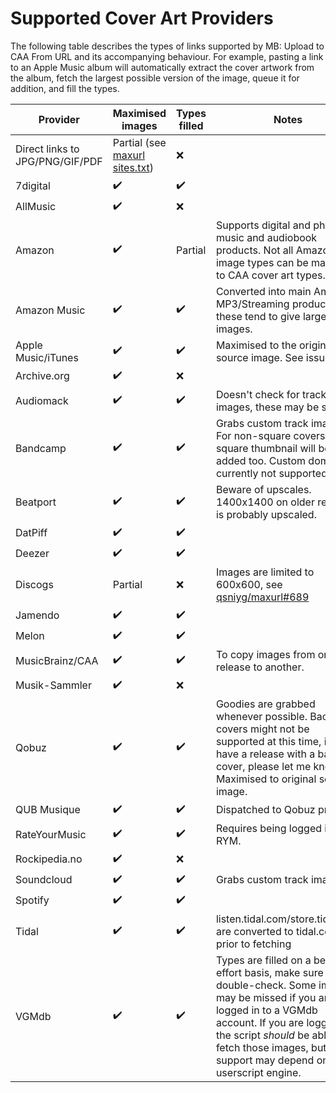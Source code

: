 # Supported Cover Art Providers

The following table describes the types of links supported by MB: Upload to CAA From URL and its accompanying behaviour. For example, pasting a link to an Apple Music album will automatically extract the cover artwork from the album, fetch the largest possible version of the image, queue it for addition, and fill the types.

| Provider | Maximised images | Types filled | Notes |
|----------|------------------|--------------|-------|
| Direct links to JPG/PNG/GIF/PDF | Partial (see [maxurl sites.txt](https://github.com/qsniyg/maxurl/blob/master/sites.txt)) | ❌ |
| 7digital | ✔️ | ✔️ |
| AllMusic | ✔️ | ❌ |
| Amazon | ✔️ | Partial | Supports digital and physical music and audiobook products. Not all Amazon image types can be mapped to CAA cover art types. |
| Amazon Music | ✔️ | ✔️ | Converted into main Amazon MP3/Streaming product links, these tend to give larger images. |
| Apple Music/iTunes | ✔️ | ✔️ | Maximised to the original source image. See issue [#80](https://github.com/ROpdebee/mb-userscripts/issues/80). |
| Archive.org | ✔️ | ❌ |
| Audiomack | ✔️ | ✔️ | Doesn't check for track images, these may be singles.
| Bandcamp | ✔️ | ✔️ | Grabs custom track images. For non-square covers, a square thumbnail will be added too. Custom domains currently not supported. |
| Beatport | ✔️ | ✔️ | Beware of upscales. 1400x1400 on older releases is probably upscaled. |
| DatPiff | ✔️ | ✔️ |
| Deezer | ✔️ | ✔️ |
| Discogs | Partial | ❌ | Images are limited to 600x600, see [qsniyg/maxurl#689](https://github.com/qsniyg/maxurl/issues/689) |
| Jamendo | ✔️ | ✔️ |
| Melon | ✔️ | ✔️ |
| MusicBrainz/CAA | ✔️ | ✔️ | To copy images from one release to another. |
| Musik-Sammler | ✔️ | ❌ |
| Qobuz | ✔️ | ✔️ | Goodies are grabbed whenever possible. Back covers might not be supported at this time, if you have a release with a back cover, please let me know. Maximised to original source image. |
| QUB Musique | ✔️ | ✔️ | Dispatched to Qobuz provider. |
| RateYourMusic | ✔️ | ✔️ | Requires being logged in to RYM. |
| Rockipedia.no | ✔️ | ❌ |
| Soundcloud | ✔️ | ✔️ | Grabs custom track images. |
| Spotify | ✔️ | ✔️ |
| Tidal | ✔️ | ✔️ | listen.tidal.com/store.tidal.com are converted to tidal.com prior to fetching |
| VGMdb | ✔️ | ✔️ | Types are filled on a best-effort basis, make sure to double-check. Some images may be missed if you are not logged in to a VGMdb account. If you are logged in, the script _should_ be able to fetch those images, but support may depend on your userscript engine. |
